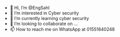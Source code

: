 - 👋 Hi, I’m @EngSahl
- 👀 I’m interested in Cyber security
- 🌱 I’m currently learning cyber security
- 💞️ I’m looking to collaborate on ...
- 📫 How to reach me on WhatsApp at 01551640248

<!---
EngSahl/EngSahl is a ✨ special ✨ repository because its `README.md` (this file) appears on your GitHub profile.
You can click the Preview link to take a look at your changes.
--->
